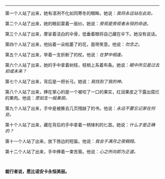 
---
第一个人站了出来，她有凛冽不化如同寒冬的眼眸。她说：*我将永远站在此处。*

第二个人站了出来，她的眼前蒙着一层纱。她说：*旁观是旁观者永恒的命途。*

第三个人站了出来，摩挲着洁白的伞骨，低垂着眼将自己藏在伞下。她没有说话。

第四个人站了出来，他拈着一朵枯萎了的花，面带笑意。他说：*勿念之。*

第五个人站了出来，举着一支折断了的杖。他说：*在梦中相逢。*

第六个人站了出来，她的手中拿着树枝，枝梢上系着布条。她说：*眼中所见是过去抑或未来？*

第七个人站了出来，背后是一把长弓。她说：*我找到了我的神。*

第八个人站了出来，捧在掌心的是一个被咬了一口的果实，红润果皮之下露出腐烂的果肉。他说：*愿如生一般美丽。*

第九个人站了出来，手中是被撕去几页残缺了的书。他说：*永远不要忘记家在何处。*

第十个人站了出来，藏在背后的手中拿着一柄锋利的匕首。她说：*什么才是正确的？*

第十一个人站了出来，放下唇边的短笛。他说：*我会于满月之夜翱翔。*

第十二个人站了出来，手中捧着一束苦葵。他说：*心之所向即为正道。*

<br>

**裁行者说，愿比诺安卡永恒美丽。**
